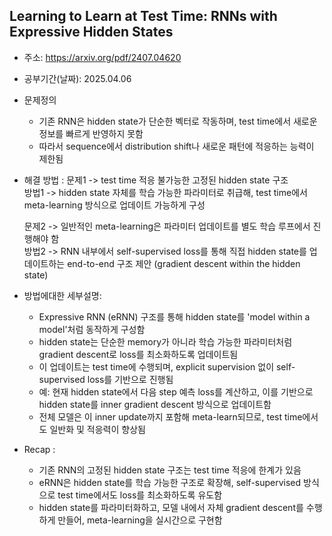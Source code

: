 ## Learning to Learn at Test Time: RNNs with Expressive Hidden States

- 주소: https://arxiv.org/pdf/2407.04620
- 공부기간(날짜): 2025.04.06
- 문제정의
  - 기존 RNN은 hidden state가 단순한 벡터로 작동하며, test time에서 새로운 정보를 빠르게 반영하지 못함
  - 따라서 sequence에서 distribution shift나 새로운 패턴에 적응하는 능력이 제한됨

- 해결 방법 :
  문제1 -> test time 적응 불가능한 고정된 hidden state 구조  
  방법1 -> hidden state 자체를 학습 가능한 파라미터로 취급해, test time에서 meta-learning 방식으로 업데이트 가능하게 구성

  문제2 -> 일반적인 meta-learning은 파라미터 업데이트를 별도 학습 루프에서 진행해야 함  
  방법2 -> RNN 내부에서 self-supervised loss를 통해 직접 hidden state를 업데이트하는 end-to-end 구조 제안 (gradient descent within the hidden state)

- 방법에대한 세부설명:
  - Expressive RNN (eRNN) 구조를 통해 hidden state를 'model within a model'처럼 동작하게 구성함
  - hidden state는 단순한 memory가 아니라 학습 가능한 파라미터처럼 gradient descent로 loss를 최소화하도록 업데이트됨
  - 이 업데이트는 test time에 수행되며, explicit supervision 없이 self-supervised loss를 기반으로 진행됨
  - 예: 현재 hidden state에서 다음 step 예측 loss를 계산하고, 이를 기반으로 hidden state를 inner gradient descent 방식으로 업데이트함
  - 전체 모델은 이 inner update까지 포함해 meta-learn되므로, test time에서도 일반화 및 적응력이 향상됨

- Recap :
  - 기존 RNN의 고정된 hidden state 구조는 test time 적응에 한계가 있음
  - eRNN은 hidden state를 학습 가능한 구조로 확장해, self-supervised 방식으로 test time에서도 loss를 최소화하도록 유도함
  - hidden state를 파라미터화하고, 모델 내에서 자체 gradient descent를 수행하게 만들어, meta-learning을 실시간으로 구현함

